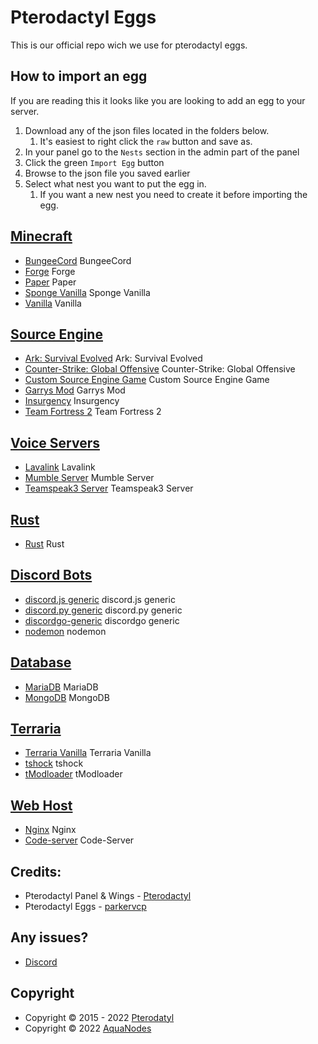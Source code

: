 # Pterodactyl Eggs
This is our official repo wich we use for pterodactyl eggs.

## How to import an egg

If you are reading this it looks like you are looking to add an egg to your server.

1. Download any of the json files located in the folders below.
   1. It's easiest to right click the `raw` button and save as.
2. In your panel go to the `Nests` section in the admin part of the panel
3. Click the green `Import Egg` button
4. Browse to the json file you saved earlier
5. Select what nest you want to put the egg in.
   1. If you want a new nest you need to create it before importing the egg.

## [Minecraft](/Minecraft)
* [BungeeCord](/Minecraft/egg-bungeecord.json) BungeeCord
* [Forge](/Minecraft/egg-forge-minecraft.json) Forge
* [Paper](/Minecraft/egg-paper.json) Paper
* [Sponge Vanilla](/Minecraft/egg-sponge--sponge-vanilla.json) Sponge Vanilla
* [Vanilla](/Minecraft/egg-vanilla-minecraft.json) Vanilla

## [Source Engine](/Source-Engine)
* [Ark: Survival Evolved](/Source-Engine/egg-ark--survival-evolved.json) Ark: Survival Evolved
* [Counter-Strike: Global Offensive](/Source-Engine/egg-counter--strike--global-offensive.json) Counter-Strike: Global Offensive
* [Custom Source Engine Game](/Source-Engine/egg-custom-source-engine-game.json) Custom Source Engine Game
* [Garrys Mod](/Source-Engine/egg-garrys-mod.json) Garrys Mod
* [Insurgency](/Source-Engine/egg-insurgency.json) Insurgency
* [Team Fortress 2](/Source-Engine/egg-team-fortress2.json) Team Fortress 2

## [Voice Servers](/Voice-Servers)
* [Lavalink](/Voice-Servers/egg-lavalink.json) Lavalink
* [Mumble Server](/Voice-Servers/egg-mumble-server.json) Mumble Server
* [Teamspeak3 Server](/Voice-Servers/egg-teamspeak3-server.json) Teamspeak3 Server

## [Rust](/Rust)
* [Rust](/Source-Engine/egg-rust.json) Rust

## [Discord Bots](/Discord-Bots)
* [discord.js generic](/Discord-Bots/egg-discord-js-generic) discord.js generic
* [discord.py generic](/Discord-Bots/egg-discord-py-generic.json) discord.py generic
* [discordgo-generic](/Discord-Bots/egg-discordgo-generic.json) discordgo generic
* [nodemon](/Discord-Bots/egg-nodemon.json) nodemon

## [Database](/Database)
* [MariaDB](/Database/egg-maria-d-b.json) MariaDB
* [MongoDB](/Database/egg-mongo-d-b.json) MongoDB

## [Terraria](/Terraria)
* [Terraria Vanilla](/Terraria/egg-terraria-vanilla.json) Terraria Vanilla
* [tshock](/Terraria/egg-tshock.json) tshock
* [tModloader](/Terraria/egg-t-modloader.json) tModloader

## [Web Host](/Web-Host)
* [Nginx](/Web-Host/egg-nginx.json) Nginx
* [Code-server](/Web-Host/egg-code--server.json) Code-Server


## Credits:
* Pterodactyl Panel & Wings - [Pterodactyl](https://pterodactyl.io)
* Pterodactyl Eggs - [parkervcp](https://github.com/parkervcp)

## Any issues?
* [Discord](https://dsc.gg/aquanodes)

## Copyright
* Copyright © 2015 - 2022 [Pterodatyl](https://pterodactyl.io) 
* Copyright © 2022 [AquaNodes](https://aquanodes.live)
